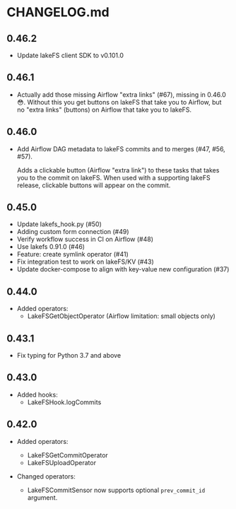 # CHANGELOG.md

## 0.46.2

  * Update lakeFS client SDK to v0.101.0

## 0.46.1

  * Actually add those missing Airflow "extra links" (#67), missing in
    0.46.0 :flushed:.  Without this you get buttons on lakeFS that take you
    to Airflow, but no "extra links" (buttons) on Airflow that take you to
    lakeFS.

## 0.46.0

  * Add Airflow DAG metadata to lakeFS commits and to merges (#47, #56, #57).

    Adds a clickable button (Airflow "extra link") to these tasks that takes
    you to the commit on lakeFS.  When used with a supporting lakeFS
    release, clickable buttons will appear on the commit.

## 0.45.0

  * Update lakefs_hook.py (#50)
  * Adding custom form connection (#49)
  * Verify workflow success in CI on Airflow (#48)
  * Use lakefs 0.91.0 (#46)
  * Feature: create symlink operator (#41)
  * Fix integration test to work on lakeFS/KV (#43)
  * Update docker-compose to align with key-value new configuration (#37)

## 0.44.0

  * Added operators:
    - LakeFSGetObjectOperator (Airflow limitation: small objects only)

## 0.43.1

  * Fix typing for Python 3.7 and above

## 0.43.0

  * Added hooks:
    - LakeFSHook.logCommits

## 0.42.0

  * Added operators:
    - LakeFSGetCommitOperator
    - LakeFSUploadOperator

  * Changed operators:
    - LakeFSCommitSensor now supports optional `prev_commit_id` argument.
